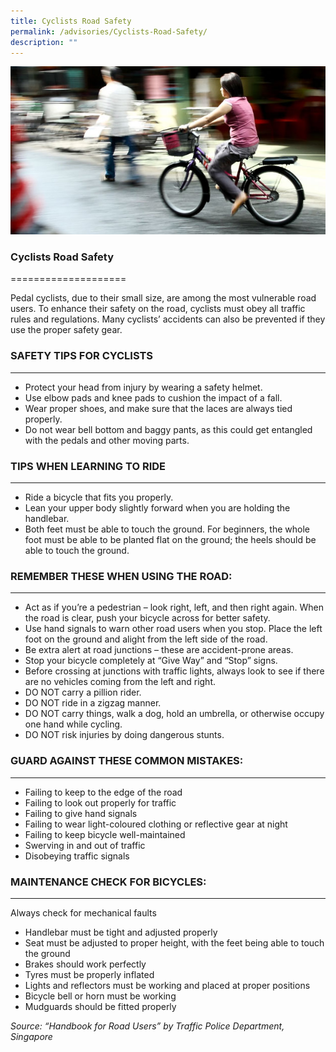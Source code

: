 ```yaml
---
title: Cyclists Road Safety
permalink: /advisories/Cyclists-Road-Safety/
description: ""
---
```

![](/images/cyclist.jpg)

### Cyclists Road Safety
====================

Pedal cyclists, due to their small size, are among the most vulnerable road users. To enhance their safety on the road, cyclists must obey all traffic rules and regulations. Many cyclists’ accidents can also be prevented if they use the proper safety gear.

### SAFETY TIPS FOR CYCLISTS
------------------------

*   Protect your head from injury by wearing a safety helmet.
*   Use elbow pads and knee pads to cushion the impact of a fall.
*   Wear proper shoes, and make sure that the laces are always tied properly.
*   Do not wear bell bottom and baggy pants, as this could get entangled with the pedals and other moving parts.

### TIPS WHEN LEARNING TO RIDE
--------------------------

*   Ride a bicycle that fits you properly.
*   Lean your upper body slightly forward when you are holding the handlebar.
*   Both feet must be able to touch the ground. For beginners, the whole foot must be able to be planted flat on the ground; the heels should be able to touch the ground.

### REMEMBER THESE WHEN USING THE ROAD:
-----------------------------------

*   Act as if you’re a pedestrian – look right, left, and then right again. When the road is clear, push your bicycle across for better safety.
*   Use hand signals to warn other road users when you stop. Place the left foot on the ground and alight from the left side of the road.
*   Be extra alert at road junctions – these are accident-prone areas.
*   Stop your bicycle completely at “Give Way” and “Stop” signs.
*   Before crossing at junctions with traffic lights, always look to see if there are no vehicles coming from the left and right.
*   DO NOT carry a pillion rider.
*   DO NOT ride in a zigzag manner.
*   DO NOT carry things, walk a dog, hold an umbrella, or otherwise occupy one hand while cycling.
*   DO NOT risk injuries by doing dangerous stunts.

### GUARD AGAINST THESE COMMON MISTAKES:
------------------------------------

*   Failing to keep to the edge of the road
*   Failing to look out properly for traffic
*   Failing to give hand signals
*   Failing to wear light-coloured clothing or reflective gear at night
*   Failing to keep bicycle well-maintained
*   Swerving in and out of traffic
*   Disobeying traffic signals

### MAINTENANCE CHECK FOR BICYCLES:
-------------------------------

Always check for mechanical faults

*   Handlebar must be tight and adjusted properly
*   Seat must be adjusted to proper height, with the feet being able to touch the ground
*   Brakes should work perfectly
*   Tyres must be properly inflated
*   Lights and reflectors must be working and placed at proper positions
*   Bicycle bell or horn must be working
*   Mudguards should be fitted properly

_Source: “Handbook for Road Users” by Traffic Police Department, Singapore_